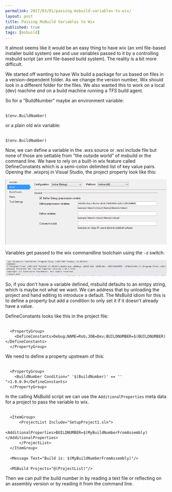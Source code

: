 ```yaml
---
permalink: 2017/03/01/passing-msbuild-variables-to-wix/
layout: post
title: Passing MsBuild Variables to Wix
published: true
tags: [msbuild]
---
```


It almost seems like it would be an easy thing to have wix (an xml file-based installer build system)
see and use variables passed to it by a controlling msbuild script (an xml file-based build system). The
reality is a bit more difficult.

We started off wanting to have Wix build a package for us based on files in a version-dependent
folder. As we change the version number, Wix should look in a different folder for the files. We also
wanted this to work on a local (dev) machine _and_ on a build machine running a TFS build agent.

So for a "BuildNumber" maybe an environment variable:

```

$(env.BuildNumber)

```

or a plain old wix variable:

```

$(env.BuildNumber)

```

Now, we can define a variable in the .wxs source or .wxi include file but none of those
are settable from "the outside world" of msbuild or the command line. We have to rely on a
built-in wix feature called DefineConstants which is a semi-colon delimited list of
key value pairs. Opening the .wixproj in Visual Studio, the project property look like this:

![project](/img/posts/passing-msbuild-variables-to-wix/wix-project.webp)

Variables get passed to the wix commandline toolchain using the <code>-d</code> switch:

![project](/img/posts/passing-msbuild-variables-to-wix/candle-commandline.webp)

So, if you don't have a variable defined, msbuild defaults to an emtpy string, which is
maybe not what we want. We can address that by unloading the project and hand editing to
introduce a default. The MsBuild idiom for this is to define a property but add a condition
to only set it if it doesn't already have a value.

DefineConstants looks like this in the project file:

```

  <PropertyGroup>
    <DefineConstants>Debug;NAME=Rob;JOB=Dev;BUILDNUMBER=$(BUILDNUMBER)</DefineConstants>
  </PropertyGroup>

```

We need to define a property upstream of this:

```

  <PropertyGroup>
    <BuildNumber Condition=" '$(BuildNumber)' == '' ">1.0.0.9</DefineConstants>
  </PropertyGroup>

```

In the calling MsBuild script we can use the <code>AdditionalProperties</code> meta data
for a project to pass the variable to wix.

```

  <ItemGroup>
      <ProjectList Include="SetupProject1.sln">
          <AdditionalProperties>BUILDNUMBER=$(MyBuildNumberFromAssembly)</AdditionalProperties>
      </ProjectList>
  </ItemGroup>

  <Message Text="Build is: $(MyBuildNumberFromAssembly)"/>

  <MSBuild Projects="@(ProjectList)"/>

```

Then we can pull the build number in by reading a text file or reflecting on an assembly
version or by reading it from the command line.
